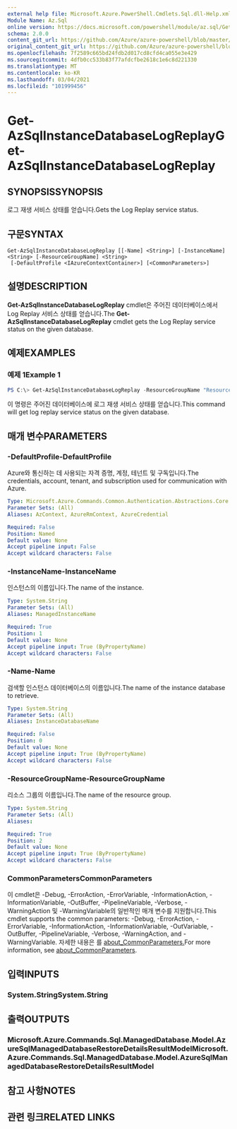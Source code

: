 ```yaml
---
external help file: Microsoft.Azure.PowerShell.Cmdlets.Sql.dll-Help.xml
Module Name: Az.Sql
online version: https://docs.microsoft.com/powershell/module/az.sql/Get-AzSqlInstanceDatabaseLogReplay
schema: 2.0.0
content_git_url: https://github.com/Azure/azure-powershell/blob/master/src/Sql/Sql/help/Get-AzSqlInstanceDatabaseLogReplay.md
original_content_git_url: https://github.com/Azure/azure-powershell/blob/master/src/Sql/Sql/help/Get-AzSqlInstanceDatabaseLogReplay.md
ms.openlocfilehash: 7f2589c665bd24fdb2d017cd8cfd4ca055e3e429
ms.sourcegitcommit: 4dfb0cc533b83f77afdcfbe2618c1e6c8d221330
ms.translationtype: MT
ms.contentlocale: ko-KR
ms.lasthandoff: 03/04/2021
ms.locfileid: "101999456"
---
```

# <span data-ttu-id="5b8af-101">Get-AzSqlInstanceDatabaseLogReplay</span><span class="sxs-lookup"><span data-stu-id="5b8af-101">Get-AzSqlInstanceDatabaseLogReplay</span></span>

## <span data-ttu-id="5b8af-102">SYNOPSIS</span><span class="sxs-lookup"><span data-stu-id="5b8af-102">SYNOPSIS</span></span>
<span data-ttu-id="5b8af-103">로그 재생 서비스 상태를 얻습니다.</span><span class="sxs-lookup"><span data-stu-id="5b8af-103">Gets the Log Replay service status.</span></span>

## <span data-ttu-id="5b8af-104">구문</span><span class="sxs-lookup"><span data-stu-id="5b8af-104">SYNTAX</span></span>

```
Get-AzSqlInstanceDatabaseLogReplay [[-Name] <String>] [-InstanceName] <String> [-ResourceGroupName] <String>
 [-DefaultProfile <IAzureContextContainer>] [<CommonParameters>]
```

## <span data-ttu-id="5b8af-105">설명</span><span class="sxs-lookup"><span data-stu-id="5b8af-105">DESCRIPTION</span></span>
<span data-ttu-id="5b8af-106">**Get-AzSqlInstanceDatabaseLogReplay** cmdlet은 주어진 데이터베이스에서 Log Replay 서비스 상태를 얻습니다.</span><span class="sxs-lookup"><span data-stu-id="5b8af-106">The **Get-AzSqlInstanceDatabaseLogReplay** cmdlet gets the Log Replay service status on the given database.</span></span>

## <span data-ttu-id="5b8af-107">예제</span><span class="sxs-lookup"><span data-stu-id="5b8af-107">EXAMPLES</span></span>

### <span data-ttu-id="5b8af-108">예제 1</span><span class="sxs-lookup"><span data-stu-id="5b8af-108">Example 1</span></span>
```powershell
PS C:\> Get-AzSqlInstanceDatabaseLogReplay -ResourceGroupName "ResourceGroup01" -InstanceName "ManagedInstance01" -Name "ManagedDatabaseName"
```

<span data-ttu-id="5b8af-109">이 명령은 주어진 데이터베이스에 로그 재생 서비스 상태를 얻습니다.</span><span class="sxs-lookup"><span data-stu-id="5b8af-109">This command will get log replay service status on the given database.</span></span>

## <span data-ttu-id="5b8af-110">매개 변수</span><span class="sxs-lookup"><span data-stu-id="5b8af-110">PARAMETERS</span></span>

### <span data-ttu-id="5b8af-111">-DefaultProfile</span><span class="sxs-lookup"><span data-stu-id="5b8af-111">-DefaultProfile</span></span>
<span data-ttu-id="5b8af-112">Azure와 통신하는 데 사용되는 자격 증명, 계정, 테넌트 및 구독입니다.</span><span class="sxs-lookup"><span data-stu-id="5b8af-112">The credentials, account, tenant, and subscription used for communication with Azure.</span></span>

```yaml
Type: Microsoft.Azure.Commands.Common.Authentication.Abstractions.Core.IAzureContextContainer
Parameter Sets: (All)
Aliases: AzContext, AzureRmContext, AzureCredential

Required: False
Position: Named
Default value: None
Accept pipeline input: False
Accept wildcard characters: False
```

### <span data-ttu-id="5b8af-113">-InstanceName</span><span class="sxs-lookup"><span data-stu-id="5b8af-113">-InstanceName</span></span>
<span data-ttu-id="5b8af-114">인스턴스의 이름입니다.</span><span class="sxs-lookup"><span data-stu-id="5b8af-114">The name of the instance.</span></span>

```yaml
Type: System.String
Parameter Sets: (All)
Aliases: ManagedInstanceName

Required: True
Position: 1
Default value: None
Accept pipeline input: True (ByPropertyName)
Accept wildcard characters: False
```

### <span data-ttu-id="5b8af-115">-Name</span><span class="sxs-lookup"><span data-stu-id="5b8af-115">-Name</span></span>
<span data-ttu-id="5b8af-116">검색할 인스턴스 데이터베이스의 이름입니다.</span><span class="sxs-lookup"><span data-stu-id="5b8af-116">The name of the instance database to retrieve.</span></span>

```yaml
Type: System.String
Parameter Sets: (All)
Aliases: InstanceDatabaseName

Required: False
Position: 0
Default value: None
Accept pipeline input: True (ByPropertyName)
Accept wildcard characters: False
```

### <span data-ttu-id="5b8af-117">-ResourceGroupName</span><span class="sxs-lookup"><span data-stu-id="5b8af-117">-ResourceGroupName</span></span>
<span data-ttu-id="5b8af-118">리소스 그룹의 이름입니다.</span><span class="sxs-lookup"><span data-stu-id="5b8af-118">The name of the resource group.</span></span>

```yaml
Type: System.String
Parameter Sets: (All)
Aliases:

Required: True
Position: 2
Default value: None
Accept pipeline input: True (ByPropertyName)
Accept wildcard characters: False
```

### <span data-ttu-id="5b8af-119">CommonParameters</span><span class="sxs-lookup"><span data-stu-id="5b8af-119">CommonParameters</span></span>
<span data-ttu-id="5b8af-120">이 cmdlet은 -Debug, -ErrorAction, -ErrorVariable, -InformationAction, -InformationVariable, -OutBuffer, -PipelineVariable, -Verbose, -WarningAction 및 -WarningVariable의 일반적인 매개 변수를 지원합니다.</span><span class="sxs-lookup"><span data-stu-id="5b8af-120">This cmdlet supports the common parameters: -Debug, -ErrorAction, -ErrorVariable, -InformationAction, -InformationVariable, -OutVariable, -OutBuffer, -PipelineVariable, -Verbose, -WarningAction, and -WarningVariable.</span></span> <span data-ttu-id="5b8af-121">자세한 내용은 를 [about_CommonParameters.](http://go.microsoft.com/fwlink/?LinkID=113216)</span><span class="sxs-lookup"><span data-stu-id="5b8af-121">For more information, see [about_CommonParameters](http://go.microsoft.com/fwlink/?LinkID=113216).</span></span>

## <span data-ttu-id="5b8af-122">입력</span><span class="sxs-lookup"><span data-stu-id="5b8af-122">INPUTS</span></span>

### <span data-ttu-id="5b8af-123">System.String</span><span class="sxs-lookup"><span data-stu-id="5b8af-123">System.String</span></span>

## <span data-ttu-id="5b8af-124">출력</span><span class="sxs-lookup"><span data-stu-id="5b8af-124">OUTPUTS</span></span>

### <span data-ttu-id="5b8af-125">Microsoft.Azure.Commands.Sql.ManagedDatabase.Model.AzureSqlManagedDatabaseRestoreDetailsResultModel</span><span class="sxs-lookup"><span data-stu-id="5b8af-125">Microsoft.Azure.Commands.Sql.ManagedDatabase.Model.AzureSqlManagedDatabaseRestoreDetailsResultModel</span></span>

## <span data-ttu-id="5b8af-126">참고 사항</span><span class="sxs-lookup"><span data-stu-id="5b8af-126">NOTES</span></span>

## <span data-ttu-id="5b8af-127">관련 링크</span><span class="sxs-lookup"><span data-stu-id="5b8af-127">RELATED LINKS</span></span>
